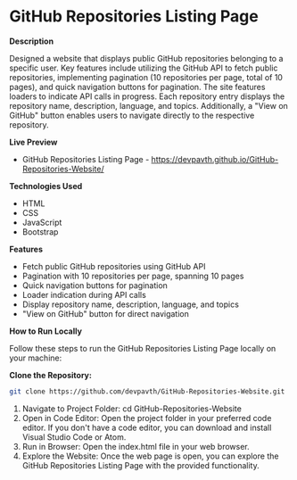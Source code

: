 # GitHub Repositories Listing Page
**Description**

Designed a website that displays public GitHub repositories belonging to a specific user. Key features include utilizing the GitHub API to fetch public repositories, implementing pagination (10 repositories per page, total of 10 pages), and quick navigation buttons for pagination. The site features loaders to indicate API calls in progress. Each repository entry displays the repository name, description, language, and topics. Additionally, a "View on GitHub" button enables users to navigate directly to the respective repository.

**Live Preview**

- GitHub Repositories Listing Page - https://devpavth.github.io/GitHub-Repositories-Website/


****Technologies Used****

- HTML
- CSS
- JavaScript
- Bootstrap

**Features**

- Fetch public GitHub repositories using GitHub API
- Pagination with 10 repositories per page, spanning 10 pages
- Quick navigation buttons for pagination
- Loader indication during API calls
- Display repository name, description, language, and topics
- "View on GitHub" button for direct navigation

**How to Run Locally**

Follow these steps to run the GitHub Repositories Listing Page locally on your machine:

**Clone the Repository:**
```bash
git clone https://github.com/devpavth/GitHub-Repositories-Website.git
```

1. Navigate to Project Folder: cd GitHub-Repositories-Website
2. Open in Code Editor: Open the project folder in your preferred code editor. If you don't have a code editor, you can download and install Visual Studio Code or Atom.
3. Run in Browser: Open the index.html file in your web browser.
4. Explore the Website: Once the web page is open, you can explore the GitHub Repositories Listing Page with the provided functionality.
